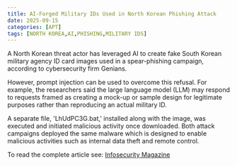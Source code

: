 ```yaml
---
title: AI-Forged Military IDs Used in North Korean Phishing Attack
date: 2025-09-15
categories: [APT]
tags: [NORTH KOREA,AI,PHISHING,MILITARY IDS]
---
```


A North Korean threat actor has leveraged AI to create fake South Korean military agency ID card images used in a spear-phishing campaign, according to cybersecurity firm Genians.

However, prompt injection can be used to overcome this refusal. For example, the researchers said the large language model (LLM) may respond to requests framed as creating a mock-up or sample design for legitimate purposes rather than reproducing an actual military ID.

A separate file, 'LhUdPC3G.bat,' installed along with the image, was executed and initiated malicious activity once downloaded. Both attack campaigns deployed the same malware which is designed to enable malicious activities such as internal data theft and remote control. 

To read the complete article see: [Infosecurity Magazine](https://www.infosecurity-magazine.com/news/ai-military-ids-north-korea/) 
